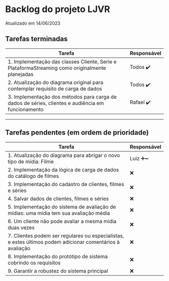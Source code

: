 # Backlog do projeto LJVR
Atualizado em 14/06/2023

## Tarefas terminadas

| Tarefa      | Responsável |
| ----------- | ----------- |
| 1. Implementação das classes Cliente, Serie e PlataformaStreaming como originalmente planejadas      | Todos  ✔️     |
| 2. Atualização do diagrama original para contemplar requisito de carga de dados   | Todos ✔️       |
| 3. Implementação dos métodos para carga de dados de séries, clientes e audiência em funcionamento      | Rafael ✔️     |

----

## Tarefas pendentes (em ordem de prioridade)

| Tarefa      | Responsável |
| ----------- | ----------- |
| 1. Atualização do diagrama para abrigar o novo tipo de mídia: Filme   | Luiz  ➕➖    |
| 2. Implementação da lógica de carga de dados do catálogo de filmes |  ❌ | 
| 3. Implementação do cadastro de clientes, filmes e séries |  ❌ | 
| 4. Salvar dados de clientes, filmes e séries |  ❌ | 
| 5. Implementação do sistema de avaliação de mídias: uma mídia tem sua avaliação média |  ❌ | 
| 6. Um cliente não pode avaliar a mesma mídia duas vezes |  ❌ | 
| 7. Clientes podem ser regulares ou especialistas, e estes últimos podem adicionar comentários à avaliação |  ❌ | 
| 8. Implementação do protótipo de sistema cobrindo os requisitos |  ❌ | 
| 9. Garantir a robustez do sistema principal |  ❌ | 


